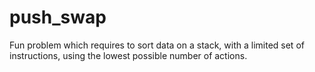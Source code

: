 # push_swap
Fun problem which requires to sort data on a stack, with a limited set of instructions, using the lowest possible number of actions. 
